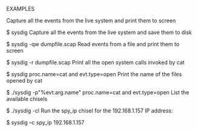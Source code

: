 EXAMPLES

Capture all the events from the live system and print them to screen

$ sysdig
Capture all the events from the live system and save them to disk

$ sysdig -qw dumpfile.scap
Read events from a file and print them to screen

$ sysdig -r dumpfile.scap
Print all the open system calls invoked by cat

$ sysdig proc.name=cat and evt.type=open
Print the name of the files opened by cat

$ ./sysdig -p"%evt.arg.name" proc.name=cat and evt.type=open
List the available chisels

$ ./sysdig -cl
Run the spy_ip chisel for the 192.168.1.157 IP address:

$ sysdig –c spy_ip 192.168.1.157